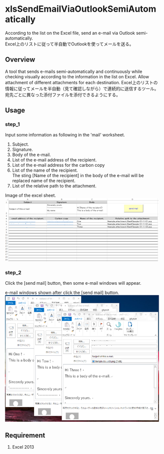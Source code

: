 # xlsSendEmailViaOutlookSemiAutomatically
According to the list on the Excel file, send an e-mail via Outlook semi-automatically.   
Excel上のリストに従って半自動でOutlookを使ってメールを送る。


## Overview
A tool that sends e-mails semi-automatically and continuously while checking visually according to the information in the list on Excel. Allow attachment of different attachments for each destination. 
Excel上のリストの情報に従ってメールを半自動（見て確認しながら）で連続的に送信するツール。宛先ごとに異なった添付ファイルを添付できるようにする。

## Usage
### step_1
Input some information as following in the 'mail' worksheet.

1. Subject.
1. Signature.
1. Body of the e-mail.
1. List of the e-mail address of the recipient.
1. List of the e-mail address for the carbon copy
1. List of the name of the recipient.  
    The sting [Name of the recipient] in the body of the e-mail will be replaced name of the recipient.
1. List of the relative path to the attachment.

Image of the excel sheet.<br>
<img src="https://github.com/okagen/xlsSendEmailViaOutlookSemiAutomatically/blob/master/img01.png?raw=true" width="600">

### step_2
Click the [send mail] button, then some e-mail windows will appear. 


e-mail windows shown after click the [send mail] button.<br>
<img src="https://github.com/okagen/xlsSendEmailViaOutlookSemiAutomatically/blob/master/img02.png?raw=true" width="600">

## Requirement
1. Excel 2013
